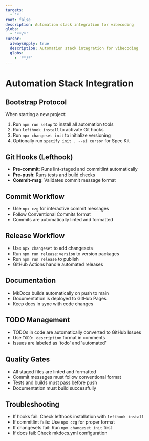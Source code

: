 ```yaml
---
targets:
  - '*'
root: false
description: Automation stack integration for vibecoding
globs:
  - '**/*'
cursor:
  alwaysApply: true
  description: Automation stack integration for vibecoding
  globs:
    - '**/*'
---
```


# Automation Stack Integration

## Bootstrap Protocol

When starting a new project:

1. Run `npm run setup` to install all automation tools
2. Run `lefthook install` to activate Git hooks
3. Run `npx changeset init` to initialize versioning
4. Optionally run `specify init . --ai cursor` for Spec Kit

## Git Hooks (Lefthook)

- **Pre-commit**: Runs lint-staged and commitlint automatically
- **Pre-push**: Runs tests and build checks
- **Commit-msg**: Validates commit message format

## Commit Workflow

- Use `npx czg` for interactive commit messages
- Follow Conventional Commits format
- Commits are automatically linted and formatted

## Release Workflow

- Use `npx changeset` to add changesets
- Run `npm run release:version` to version packages
- Run `npm run release` to publish
- GitHub Actions handle automated releases

## Documentation

- MkDocs builds automatically on push to main
- Documentation is deployed to GitHub Pages
- Keep docs in sync with code changes

## TODO Management

- TODOs in code are automatically converted to GitHub Issues
- Use `TODO: description` format in comments
- Issues are labeled as 'todo' and 'automated'

## Quality Gates

- All staged files are linted and formatted
- Commit messages must follow conventional format
- Tests and builds must pass before push
- Documentation must build successfully

## Troubleshooting

- If hooks fail: Check lefthook installation with `lefthook install`
- If commitlint fails: Use `npx czg` for proper format
- If changesets fail: Run `npx changeset init` first
- If docs fail: Check mkdocs.yml configuration
